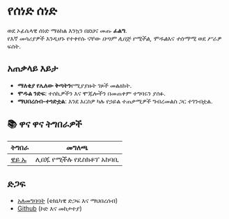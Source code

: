 # **የሰነድ ሰነድ**

ወደ ኦፊሴላዊ ሰነድ ማዕከል እንኳን በደህና መጡ **ፈልግ**.\
የእኛ መሳሪያዎች እንዲሆኑ የተቀየሱ ናቸው *በጣም ሊበጅ የሚችል*, *ሞዱል*እና *ተስማሚ*
ወደ ሥራዎ ፍሰት.

## አጠቃላይ እይታ

* **ማለቂያ የሌለው ቅጣትን**የሚያያዙት ገጾች መልዕክት.
* **ሞዱል ንድፍ**: ተሰኪዎችን እና ሞጁሎችን በመጠቀም ተግባሩን ያሰፉ.
* **ማህበረሰብ-ተጎድቷል**: እንደ እርስዎ ካሉ የኃይል ተጠቃሚዎች ግብረመልስ ጋር ተገንብቷል.

## **📚 ዋና ዋና ትግበራዎች**

| ትግበራ                    | መግለጫ                 |
| ----------------------- | -------------------- |
| [ዌይ ኡ](/apps/seelen-ui) | ሊበጁ የሚችሉ የዴስክቶፕ አከባቢ |

## ድጋፍ

* [አለመግባባት](https://discord.gg/ABfASx5ZAJ) (ቴክኒካዊ ድጋፍ እና ማህበረሰብ)
* [Github](https://github.com/Seelen-Inc) (ኮድ እና መከታተያ)
